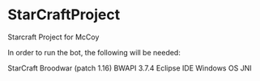 # StarCraftProject
Starcraft Project for McCoy

In order to run the bot, the following will be needed:

StarCraft Broodwar (patch 1.16)
BWAPI 3.7.4
Eclipse IDE
Windows OS
JNI
